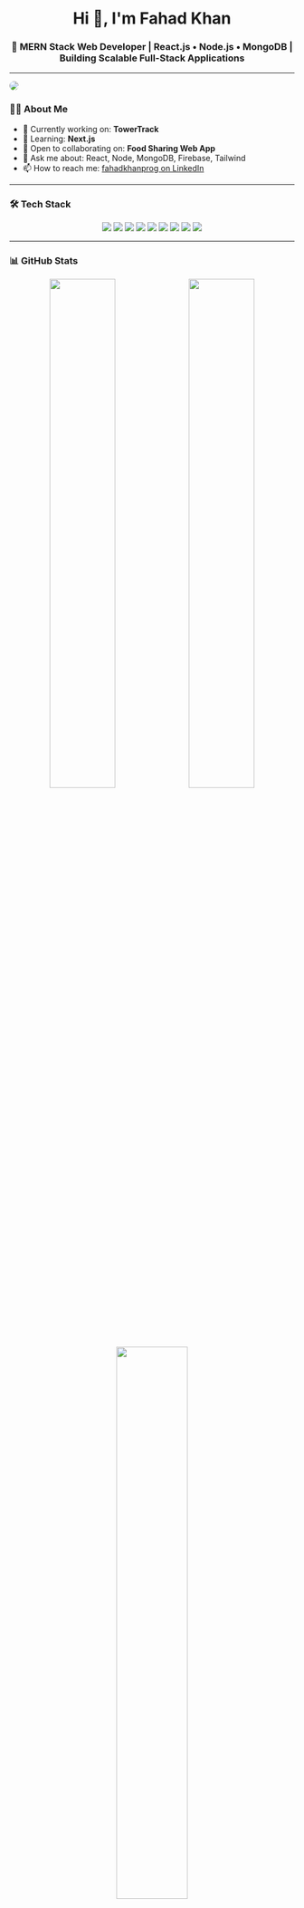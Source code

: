 <h1 align="center">Hi 👋, I'm Fahad Khan</h1>
<h3 align="center">🚀 MERN Stack Web Developer | React.js • Node.js • MongoDB | Building Scalable Full-Stack Applications</h3>

---
<img src="https://media.licdn.com/dms/image/v2/D5616AQH3fx1_wuzyjg/profile-displaybackgroundimage-shrink_350_1400/B56ZiJNsdzHkAY-/0/1754648727816?e=1757548800&v=beta&t=LEuJ190ERN_tWQGoOZd4ZE66noGlMfyXRfreYN_DQv4"   style="border-radius: 50%;" />

### 👨‍💻 About Me

- 🔭 Currently working on: **TowerTrack**  
- 🌱 Learning: **Next.js**  
- 🤝 Open to collaborating on: **Food Sharing Web App**  
- 💬 Ask me about: React, Node, MongoDB, Firebase, Tailwind  
- 📫 How to reach me: [fahadkhanprog on LinkedIn](https://www.linkedin.com/in/fahadkhanprog)

---

### 🛠️ Tech Stack

<div align="center">
  <img src="https://img.shields.io/badge/HTML5-E34F26?style=for-the-badge&logo=html5&logoColor=white" />
  <img src="https://img.shields.io/badge/CSS3-1572B6?style=for-the-badge&logo=css3&logoColor=white" />
  <img src="https://img.shields.io/badge/JavaScript-F7DF1E?style=for-the-badge&logo=javascript&logoColor=black" />
  <img src="https://img.shields.io/badge/React.js-20232A?style=for-the-badge&logo=react&logoColor=61DAFB" />
  <img src="https://img.shields.io/badge/Node.js-339933?style=for-the-badge&logo=node.js&logoColor=white" />
  <img src="https://img.shields.io/badge/Express.js-000000?style=for-the-badge&logo=express&logoColor=white" />
  <img src="https://img.shields.io/badge/MongoDB-47A248?style=for-the-badge&logo=mongodb&logoColor=white" />
  <img src="https://img.shields.io/badge/Firebase-ffca28?style=for-the-badge&logo=firebase&logoColor=black" />
  <img src="https://img.shields.io/badge/TailwindCSS-06B6D4?style=for-the-badge&logo=tailwindcss&logoColor=white" />
</div>

---

### 📊 GitHub Stats

<p align="center">
  <img src="https://github-readme-stats.vercel.app/api?username=fahad-smto&show_icons=true&theme=react&hide_border=true" width="48%" />
  <img src="https://github-readme-streak-stats.herokuapp.com/?user=fahad-smto&theme=react&hide_border=true" width="48%" />
</p>

<p align="center">
  <img src="https://github-readme-stats.vercel.app/api/top-langs/?username=fahad-smto&layout=compact&theme=react&hide_border=true" width="50%" />
</p>

---

### 🔗 Let's Connect

<p align="center">
  <a href="https://www.linkedin.com/in/fahadkhanprog" target="_blank">
    <img src="https://img.shields.io/badge/LinkedIn-0A66C2?style=for-the-badge&logo=linkedin&logoColor=white" />
  </a>
  <a href="mailto:your.email@example.com">
    <img src="https://img.shields.io/badge/Gmail-D14836?style=for-the-badge&logo=gmail&logoColor=white" />
  </a>
</p>

---

### 🏆 GitHub Trophy

<p align="center">
  <img src="https://github-profile-trophy.vercel.app/?username=fahad-smto&theme=onedark&no-frame=true&column=6" />
</p>
